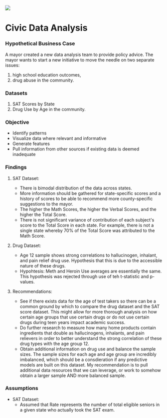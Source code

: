 # ![](https://ga-dash.s3.amazonaws.com/production/assets/logo-9f88ae6c9c3871690e33280fcf557f33.png)  

# Civic Data Analysis

### Hypothetical Business Case
A mayor created a new data analysis team to provide policy advice. The mayor wants to start a new initiative to move the needle on two separate issues:
1. high school education outcomes,
2. drug abuse in the community.

### Datasets
1. SAT Scores by State
2. Drug Use by Age in the community.

### Objective
- Identify patterns
- Visualize data where relevant and informative
- Generate features
- Pull information from other sources if existing data is deemed inadequate


### Findings
1. SAT Dataset:
    - There is bimodal distribution of the data across states.
    - More information should be gathered for state-specific scores and a history of scores to be able to recommend more county-specific suggestions to the mayor. 
    - The higher the Math Scores, the higher the Verbal Scores, and the higher the Total Score.
    - There is not significant variance of contribution of each subject's score to the Total Score in each state. For example, there is not a single state whereby 70% of the Total Score was attributed to the Math Score.

2. Drug Dataset:
    - Age 12 sample shows strong correlations to hallucinogen, inhalant, and pain relief drug use. Hypothesis that this is due to the accessible nature of these drugs. 
    - Hypohtesis: Meth and Heroin Use averages are essentially the same. This hypothesis was rejected through use of teh t-statistic and p-values. 

3. Recommendations:
    - See if there exists data for the age of test takers so there can be a common ground by which to compare the drug dataset and the SAT score dataset. This might allow for more thorough analysis on how certain age groups that use certain drugs or do not use certain drugs during teen years impact academic success. 
    - Do further research to measure how many home products contain ingredients that double as hallucinogens, inhalants, and pain relievers in order to better understand the strong correlation of these drug types with the age group 12.
    - Obtain additional information on drug use and balance the sample sizes. The sample sizes for each age and age group are incredibly imbalanced, which should be a consdieration if any predictive models are built on this dataset. My recommendation is to pull additional data resources that we can leverage, or work to somehow obtain a larger sample AND more balanced sample.

### Assumptions
* SAT Dataset:
    - Assumed that Rate represents the number of total eligible seniors in a given state who actually took the SAT exam.
